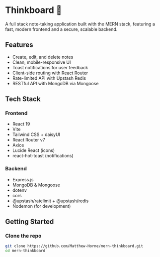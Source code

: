 # Thinkboard 🧠

A full stack note-taking application built with the MERN stack, featuring a fast, modern frontend and a secure, scalable backend.

## Features

- Create, edit, and delete notes
- Clean, mobile-responsive UI
- Toast notifications for user feedback
- Client-side routing with React Router
- Rate-limited API with Upstash Redis
- RESTful API with MongoDB via Mongoose

## Tech Stack

### Frontend
- React 19
- Vite
- Tailwind CSS + daisyUI
- React Router v7
- Axios
- Lucide React (icons)
- react-hot-toast (notifications)

### Backend
- Express.js
- MongoDB & Mongoose
- dotenv
- cors
- @upstash/ratelimit + @upstash/redis
- Nodemon (for development)

## Getting Started

### Clone the repo

```bash
git clone https://github.com/Matthew-Horne/mern-thinkboard.git
cd mern-thinkboard
